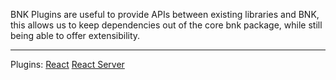 BNK Plugins are useful to provide APIs between existing libraries and BNK, this allows us to keep dependencies out of the core bnk package, while still being able to offer extensibility.

---
Plugins:
[React](plugins/react)
[React Server](plugins/react-server)